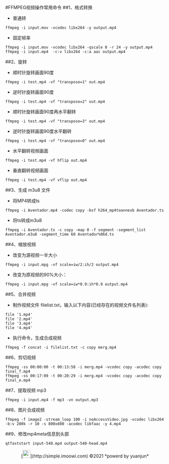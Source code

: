 
#FFMPEG视频操作常用命令
##1、格式转换
- 普通转
```
ffmpeg -i input.mov -vcodec libx264 -y output.mp4
```
- 固定帧率
```
ffmpeg -i input.mov -vcodec libx264 -qscale 0 -r 24 -y output.mp4
ffmpeg -i input.mp4  -c:v libx264 -c:a aac output.mp4
```

##2、旋转
- 顺时针旋转画面90度
```
ffmpeg -i test.mp4 -vf "transpose=1" out.mp4
```
- 逆时针旋转画面90度
```
ffmpeg -i test.mp4 -vf "transpose=2" out.mp4
```
- 顺时针旋转画面90度再水平翻转
```
ffmpeg -i test.mp4 -vf "transpose=3" out.mp4
```
- 逆时针旋转画面90度水平翻转
```
ffmpeg -i test.mp4 -vf "transpose=0" out.mp4
```
- 水平翻转视频画面
```
ffmpeg -i test.mp4 -vf hflip out.mp4
```
- 垂直翻转视频画面
```
ffmpeg -i test.mp4 -vf vflip out.mp4
```

##3、生成 m3u8 文件
- 将MP4转成ts
```
ffmpeg -i Aventador.mp4 -codec copy -bsf h264_mp4toannexb Aventador.ts
```
- 将ts转成m3u8
```
ffmpeg -i Aventador.ts -c copy -map 0 -f segment -segment_list Aventador.m3u8 -segment_time 60 Aventador%06d.ts
```

##4、缩放视频
- 改变为源视频一半大小
```
ffmpeg -i input.mpg -vf scale=iw/2:ih/2 output.mp4
```
- 改变为原视频的90%大小：
```
ffmpeg -i input.mpg -vf scale=iw*0.9:ih*0.9 output.mp4
```

##5、合并视频
- 制作视频文件 filelist.txt，输入以下内容(已经存在的视频文件名列表):
```
file '1.mp4'
file '2.mp4'
file '3.mp4'
file '4.mp4'
```
- 执行命令，生成合成视频
```
ffmpeg -f concat -i filelist.txt -c copy merg.mp4
```

##6、剪切视频
```
ffmpeg -ss 00:00:00 -t 00:13:58 -i merg.mp4 -vcodec copy -acodec copy final_f.mp4
ffmpeg -ss 00:17:09 -t 00:20:29 -i merg.mp4 -vcodec copy -acodec copy final_e.mp4
```

##7、提取视频 mp3
```
ffmpeg -i input.mp4 -f mp3 -vn output.mp3	
```

##8、图片合成视频
```
ffmpeg -f image2 -stream_loop 100 -i noAccessVideo.jpg -vcodec libx264 -b:v 200k -r 10 -s 800x600 -acodec libfaac -y 4.mp4
```

##9、修改mp4meta信息到头部
```
qtfaststart input-540.mp4 output-540-head.mp4
```

<center>
[<img src="https://simple.imoowi.com/favicon.ico" width="24">](http://simple.imoowi.com)
&copy;2021 
*powerd by yuanjun*
</center>
